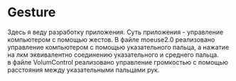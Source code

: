 # Gesture
Здесь я веду разработку приложения. Суть приложения - управление компьютером с помощью жестов.
В файле moeuse2.0 реализовано управление компьютером с помощью указательного пальца, а нажатие на лкм эквивалентно соединению указательного и среднего пальца.<br />
в файле VolumControl реализовано управление громкостью с помощью расстояния между указательными пальцами рук.
